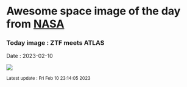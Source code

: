 
# Awesome space image of the day from [NASA](https://api.nasa.gov/)

### Today image : ZTF meets ATLAS
Date : 2023-02-10

![](https://apod.nasa.gov/apod/image/2302/C2022E3ZTFmeetsC2022U2Atlasbeschriftet1024.jpg)

<small>Latest update : Fri Feb 10 23:14:05 2023</small>
        